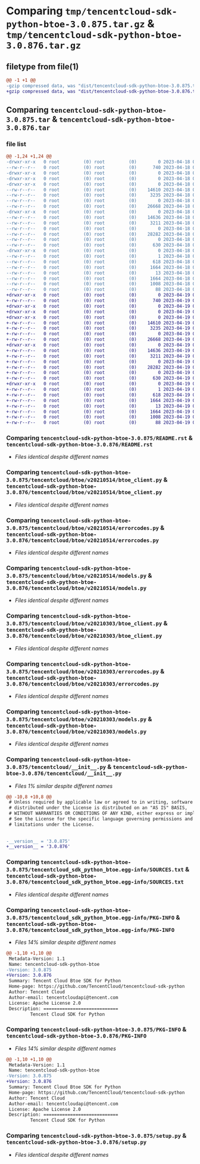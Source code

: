 # Comparing `tmp/tencentcloud-sdk-python-btoe-3.0.875.tar.gz` & `tmp/tencentcloud-sdk-python-btoe-3.0.876.tar.gz`

## filetype from file(1)

```diff
@@ -1 +1 @@
-gzip compressed data, was "dist/tencentcloud-sdk-python-btoe-3.0.875.tar", last modified: Tue Apr 18 00:23:39 2023, max compression
+gzip compressed data, was "dist/tencentcloud-sdk-python-btoe-3.0.876.tar", last modified: Wed Apr 19 00:18:57 2023, max compression
```

## Comparing `tencentcloud-sdk-python-btoe-3.0.875.tar` & `tencentcloud-sdk-python-btoe-3.0.876.tar`

### file list

```diff
@@ -1,24 +1,24 @@
-drwxr-xr-x   0 root         (0) root         (0)        0 2023-04-18 00:23:39.000000 tencentcloud-sdk-python-btoe-3.0.875/
--rw-r--r--   0 root         (0) root         (0)      740 2023-04-18 00:23:39.000000 tencentcloud-sdk-python-btoe-3.0.875/README.rst
-drwxr-xr-x   0 root         (0) root         (0)        0 2023-04-18 00:23:39.000000 tencentcloud-sdk-python-btoe-3.0.875/tencentcloud/
-drwxr-xr-x   0 root         (0) root         (0)        0 2023-04-18 00:23:39.000000 tencentcloud-sdk-python-btoe-3.0.875/tencentcloud/btoe/
-drwxr-xr-x   0 root         (0) root         (0)        0 2023-04-18 00:23:39.000000 tencentcloud-sdk-python-btoe-3.0.875/tencentcloud/btoe/v20210514/
--rw-r--r--   0 root         (0) root         (0)    14610 2023-04-18 00:23:39.000000 tencentcloud-sdk-python-btoe-3.0.875/tencentcloud/btoe/v20210514/btoe_client.py
--rw-r--r--   0 root         (0) root         (0)     3235 2023-04-18 00:23:39.000000 tencentcloud-sdk-python-btoe-3.0.875/tencentcloud/btoe/v20210514/errorcodes.py
--rw-r--r--   0 root         (0) root         (0)        0 2023-04-18 00:23:39.000000 tencentcloud-sdk-python-btoe-3.0.875/tencentcloud/btoe/v20210514/__init__.py
--rw-r--r--   0 root         (0) root         (0)    26668 2023-04-18 00:23:39.000000 tencentcloud-sdk-python-btoe-3.0.875/tencentcloud/btoe/v20210514/models.py
-drwxr-xr-x   0 root         (0) root         (0)        0 2023-04-18 00:23:39.000000 tencentcloud-sdk-python-btoe-3.0.875/tencentcloud/btoe/v20210303/
--rw-r--r--   0 root         (0) root         (0)    14636 2023-04-18 00:23:39.000000 tencentcloud-sdk-python-btoe-3.0.875/tencentcloud/btoe/v20210303/btoe_client.py
--rw-r--r--   0 root         (0) root         (0)     3211 2023-04-18 00:23:39.000000 tencentcloud-sdk-python-btoe-3.0.875/tencentcloud/btoe/v20210303/errorcodes.py
--rw-r--r--   0 root         (0) root         (0)        0 2023-04-18 00:23:39.000000 tencentcloud-sdk-python-btoe-3.0.875/tencentcloud/btoe/v20210303/__init__.py
--rw-r--r--   0 root         (0) root         (0)    28282 2023-04-18 00:23:39.000000 tencentcloud-sdk-python-btoe-3.0.875/tencentcloud/btoe/v20210303/models.py
--rw-r--r--   0 root         (0) root         (0)        0 2023-04-18 00:23:39.000000 tencentcloud-sdk-python-btoe-3.0.875/tencentcloud/btoe/__init__.py
--rw-r--r--   0 root         (0) root         (0)      630 2023-04-18 00:23:39.000000 tencentcloud-sdk-python-btoe-3.0.875/tencentcloud/__init__.py
-drwxr-xr-x   0 root         (0) root         (0)        0 2023-04-18 00:23:39.000000 tencentcloud-sdk-python-btoe-3.0.875/tencentcloud_sdk_python_btoe.egg-info/
--rw-r--r--   0 root         (0) root         (0)        1 2023-04-18 00:23:39.000000 tencentcloud-sdk-python-btoe-3.0.875/tencentcloud_sdk_python_btoe.egg-info/dependency_links.txt
--rw-r--r--   0 root         (0) root         (0)      618 2023-04-18 00:23:39.000000 tencentcloud-sdk-python-btoe-3.0.875/tencentcloud_sdk_python_btoe.egg-info/SOURCES.txt
--rw-r--r--   0 root         (0) root         (0)     1664 2023-04-18 00:23:39.000000 tencentcloud-sdk-python-btoe-3.0.875/tencentcloud_sdk_python_btoe.egg-info/PKG-INFO
--rw-r--r--   0 root         (0) root         (0)       13 2023-04-18 00:23:39.000000 tencentcloud-sdk-python-btoe-3.0.875/tencentcloud_sdk_python_btoe.egg-info/top_level.txt
--rw-r--r--   0 root         (0) root         (0)     1664 2023-04-18 00:23:39.000000 tencentcloud-sdk-python-btoe-3.0.875/PKG-INFO
--rw-r--r--   0 root         (0) root         (0)     1008 2023-04-18 00:23:39.000000 tencentcloud-sdk-python-btoe-3.0.875/setup.py
--rw-r--r--   0 root         (0) root         (0)       88 2023-04-18 00:23:39.000000 tencentcloud-sdk-python-btoe-3.0.875/setup.cfg
+drwxr-xr-x   0 root         (0) root         (0)        0 2023-04-19 00:18:57.000000 tencentcloud-sdk-python-btoe-3.0.876/
+-rw-r--r--   0 root         (0) root         (0)      740 2023-04-19 00:18:57.000000 tencentcloud-sdk-python-btoe-3.0.876/README.rst
+drwxr-xr-x   0 root         (0) root         (0)        0 2023-04-19 00:18:57.000000 tencentcloud-sdk-python-btoe-3.0.876/tencentcloud/
+drwxr-xr-x   0 root         (0) root         (0)        0 2023-04-19 00:18:57.000000 tencentcloud-sdk-python-btoe-3.0.876/tencentcloud/btoe/
+drwxr-xr-x   0 root         (0) root         (0)        0 2023-04-19 00:18:57.000000 tencentcloud-sdk-python-btoe-3.0.876/tencentcloud/btoe/v20210514/
+-rw-r--r--   0 root         (0) root         (0)    14610 2023-04-19 00:18:57.000000 tencentcloud-sdk-python-btoe-3.0.876/tencentcloud/btoe/v20210514/btoe_client.py
+-rw-r--r--   0 root         (0) root         (0)     3235 2023-04-19 00:18:57.000000 tencentcloud-sdk-python-btoe-3.0.876/tencentcloud/btoe/v20210514/errorcodes.py
+-rw-r--r--   0 root         (0) root         (0)        0 2023-04-19 00:18:57.000000 tencentcloud-sdk-python-btoe-3.0.876/tencentcloud/btoe/v20210514/__init__.py
+-rw-r--r--   0 root         (0) root         (0)    26668 2023-04-19 00:18:57.000000 tencentcloud-sdk-python-btoe-3.0.876/tencentcloud/btoe/v20210514/models.py
+drwxr-xr-x   0 root         (0) root         (0)        0 2023-04-19 00:18:57.000000 tencentcloud-sdk-python-btoe-3.0.876/tencentcloud/btoe/v20210303/
+-rw-r--r--   0 root         (0) root         (0)    14636 2023-04-19 00:18:57.000000 tencentcloud-sdk-python-btoe-3.0.876/tencentcloud/btoe/v20210303/btoe_client.py
+-rw-r--r--   0 root         (0) root         (0)     3211 2023-04-19 00:18:57.000000 tencentcloud-sdk-python-btoe-3.0.876/tencentcloud/btoe/v20210303/errorcodes.py
+-rw-r--r--   0 root         (0) root         (0)        0 2023-04-19 00:18:57.000000 tencentcloud-sdk-python-btoe-3.0.876/tencentcloud/btoe/v20210303/__init__.py
+-rw-r--r--   0 root         (0) root         (0)    28282 2023-04-19 00:18:57.000000 tencentcloud-sdk-python-btoe-3.0.876/tencentcloud/btoe/v20210303/models.py
+-rw-r--r--   0 root         (0) root         (0)        0 2023-04-19 00:18:57.000000 tencentcloud-sdk-python-btoe-3.0.876/tencentcloud/btoe/__init__.py
+-rw-r--r--   0 root         (0) root         (0)      630 2023-04-19 00:18:57.000000 tencentcloud-sdk-python-btoe-3.0.876/tencentcloud/__init__.py
+drwxr-xr-x   0 root         (0) root         (0)        0 2023-04-19 00:18:57.000000 tencentcloud-sdk-python-btoe-3.0.876/tencentcloud_sdk_python_btoe.egg-info/
+-rw-r--r--   0 root         (0) root         (0)        1 2023-04-19 00:18:57.000000 tencentcloud-sdk-python-btoe-3.0.876/tencentcloud_sdk_python_btoe.egg-info/dependency_links.txt
+-rw-r--r--   0 root         (0) root         (0)      618 2023-04-19 00:18:57.000000 tencentcloud-sdk-python-btoe-3.0.876/tencentcloud_sdk_python_btoe.egg-info/SOURCES.txt
+-rw-r--r--   0 root         (0) root         (0)     1664 2023-04-19 00:18:57.000000 tencentcloud-sdk-python-btoe-3.0.876/tencentcloud_sdk_python_btoe.egg-info/PKG-INFO
+-rw-r--r--   0 root         (0) root         (0)       13 2023-04-19 00:18:57.000000 tencentcloud-sdk-python-btoe-3.0.876/tencentcloud_sdk_python_btoe.egg-info/top_level.txt
+-rw-r--r--   0 root         (0) root         (0)     1664 2023-04-19 00:18:57.000000 tencentcloud-sdk-python-btoe-3.0.876/PKG-INFO
+-rw-r--r--   0 root         (0) root         (0)     1008 2023-04-19 00:18:57.000000 tencentcloud-sdk-python-btoe-3.0.876/setup.py
+-rw-r--r--   0 root         (0) root         (0)       88 2023-04-19 00:18:57.000000 tencentcloud-sdk-python-btoe-3.0.876/setup.cfg
```

### Comparing `tencentcloud-sdk-python-btoe-3.0.875/README.rst` & `tencentcloud-sdk-python-btoe-3.0.876/README.rst`

 * *Files identical despite different names*

### Comparing `tencentcloud-sdk-python-btoe-3.0.875/tencentcloud/btoe/v20210514/btoe_client.py` & `tencentcloud-sdk-python-btoe-3.0.876/tencentcloud/btoe/v20210514/btoe_client.py`

 * *Files identical despite different names*

### Comparing `tencentcloud-sdk-python-btoe-3.0.875/tencentcloud/btoe/v20210514/errorcodes.py` & `tencentcloud-sdk-python-btoe-3.0.876/tencentcloud/btoe/v20210514/errorcodes.py`

 * *Files identical despite different names*

### Comparing `tencentcloud-sdk-python-btoe-3.0.875/tencentcloud/btoe/v20210514/models.py` & `tencentcloud-sdk-python-btoe-3.0.876/tencentcloud/btoe/v20210514/models.py`

 * *Files identical despite different names*

### Comparing `tencentcloud-sdk-python-btoe-3.0.875/tencentcloud/btoe/v20210303/btoe_client.py` & `tencentcloud-sdk-python-btoe-3.0.876/tencentcloud/btoe/v20210303/btoe_client.py`

 * *Files identical despite different names*

### Comparing `tencentcloud-sdk-python-btoe-3.0.875/tencentcloud/btoe/v20210303/errorcodes.py` & `tencentcloud-sdk-python-btoe-3.0.876/tencentcloud/btoe/v20210303/errorcodes.py`

 * *Files identical despite different names*

### Comparing `tencentcloud-sdk-python-btoe-3.0.875/tencentcloud/btoe/v20210303/models.py` & `tencentcloud-sdk-python-btoe-3.0.876/tencentcloud/btoe/v20210303/models.py`

 * *Files identical despite different names*

### Comparing `tencentcloud-sdk-python-btoe-3.0.875/tencentcloud/__init__.py` & `tencentcloud-sdk-python-btoe-3.0.876/tencentcloud/__init__.py`

 * *Files 1% similar despite different names*

```diff
@@ -10,8 +10,8 @@
 # Unless required by applicable law or agreed to in writing, software
 # distributed under the License is distributed on an "AS IS" BASIS,
 # WITHOUT WARRANTIES OR CONDITIONS OF ANY KIND, either express or implied.
 # See the License for the specific language governing permissions and
 # limitations under the License.
 
 
-__version__ = '3.0.875'
+__version__ = '3.0.876'
```

### Comparing `tencentcloud-sdk-python-btoe-3.0.875/tencentcloud_sdk_python_btoe.egg-info/SOURCES.txt` & `tencentcloud-sdk-python-btoe-3.0.876/tencentcloud_sdk_python_btoe.egg-info/SOURCES.txt`

 * *Files identical despite different names*

### Comparing `tencentcloud-sdk-python-btoe-3.0.875/tencentcloud_sdk_python_btoe.egg-info/PKG-INFO` & `tencentcloud-sdk-python-btoe-3.0.876/tencentcloud_sdk_python_btoe.egg-info/PKG-INFO`

 * *Files 14% similar despite different names*

```diff
@@ -1,10 +1,10 @@
 Metadata-Version: 1.1
 Name: tencentcloud-sdk-python-btoe
-Version: 3.0.875
+Version: 3.0.876
 Summary: Tencent Cloud Btoe SDK for Python
 Home-page: https://github.com/TencentCloud/tencentcloud-sdk-python
 Author: Tencent Cloud
 Author-email: tencentcloudapi@tencent.com
 License: Apache License 2.0
 Description: ============================
         Tencent Cloud SDK for Python
```

### Comparing `tencentcloud-sdk-python-btoe-3.0.875/PKG-INFO` & `tencentcloud-sdk-python-btoe-3.0.876/PKG-INFO`

 * *Files 14% similar despite different names*

```diff
@@ -1,10 +1,10 @@
 Metadata-Version: 1.1
 Name: tencentcloud-sdk-python-btoe
-Version: 3.0.875
+Version: 3.0.876
 Summary: Tencent Cloud Btoe SDK for Python
 Home-page: https://github.com/TencentCloud/tencentcloud-sdk-python
 Author: Tencent Cloud
 Author-email: tencentcloudapi@tencent.com
 License: Apache License 2.0
 Description: ============================
         Tencent Cloud SDK for Python
```

### Comparing `tencentcloud-sdk-python-btoe-3.0.875/setup.py` & `tencentcloud-sdk-python-btoe-3.0.876/setup.py`

 * *Files identical despite different names*


